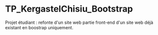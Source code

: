 # TP_KergastelChisiu_Bootstrap
Projet étudiant : refonte d'un site web partie front-end d'un site web déjà existant en boostrap uniquement.
